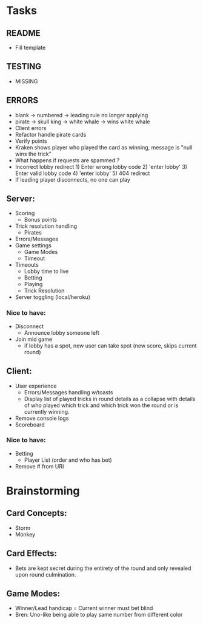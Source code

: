 # Tasks
## README
+ Fill template

## TESTING
+ MISSING

## ERRORS
+ blank -> numbered -> leading rule no longer applying
+ pirate -> skull king -> white whale -> wins white whale
+ Client errors
+ Refactor handle pirate cards
+ Verify points
+ Kraken shows player who played the card as winning, message is "null wins the trick"
+ What happens if requests are spammed ?
+ Incorrect lobby redirect 
        1) Enter wrong lobby code 
        2) 'enter lobby'
        3) Enter valid lobby code
        4) 'enter lobby'
        5) 404 redirect
+ If leading player disconnects, no one can play

## Server:
+ Scoring
    - Bonus points
+ Trick resolution handling
    - Pirates
+ Errors/Messages
+ Game settings
    - Game Modes
    - Timeout
+ Timeouts
    - Lobby time to live
    - Betting
    - Playing
    - Trick Resolution
+ Server toggling (local/heroku)

### Nice to have:
+ Disconnect
    - Announce lobby someone left
+ Join mid game
    - if lobby has a spot, new user can take spot (new score, skips current round)

## Client:
+ User experience
    - Errors/Messages handling w/toasts
    - Display list of played tricks in round details as a collapse with details of who played which trick and which trick won the round or is currently winning.
+ Remove console logs
+ Scoreboard

### Nice to have:
+ Betting
    - Player List (order and who has bet)
+ Remove # from URI

# Brainstorming
## Card Concepts:
+ Storm
+ Monkey

## Card Effects:
+ Bets are kept secret during the entirety of the round and only revealed upon round culmination.

## Game Modes:
+ Winner/Lead handicap = Current winner must bet blind
+ Bren: Uno-like being able to play same number from different color